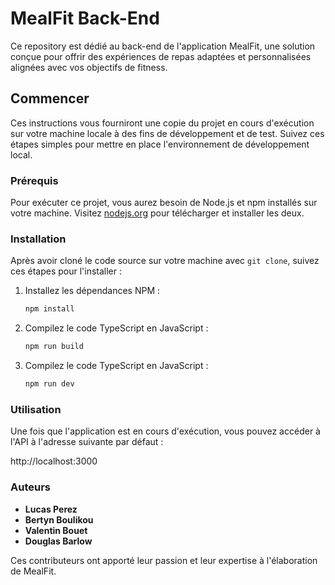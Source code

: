 # MealFit Back-End

Ce repository est dédié au back-end de l'application MealFit, une solution conçue pour offrir des expériences de repas adaptées et personnalisées alignées avec vos objectifs de fitness.

## Commencer

Ces instructions vous fourniront une copie du projet en cours d'exécution sur votre machine locale à des fins de développement et de test. Suivez ces étapes simples pour mettre en place l'environnement de développement local.

### Prérequis

Pour exécuter ce projet, vous aurez besoin de Node.js et npm installés sur votre machine. Visitez [nodejs.org](https://nodejs.org/en/download/) pour télécharger et installer les deux.

### Installation

Après avoir cloné le code source sur votre machine avec `git clone`, suivez ces étapes pour l'installer :

1. Installez les dépendances NPM :

    ```bash
    npm install
    ```

2. Compilez le code TypeScript en JavaScript :

    ```bash
    npm run build
    ```

3. Compilez le code TypeScript en JavaScript :

    ```bash
    npm run dev
    ```
    
### Utilisation

Une fois que l'application est en cours d'exécution, vous pouvez accéder à l'API à l'adresse suivante par défaut :

http://localhost:3000

### Auteurs

- **Lucas Perez**
- **Bertyn Boulikou**
- **Valentin Bouet**
- **Douglas Barlow**

Ces contributeurs ont apporté leur passion et leur expertise à l'élaboration de MealFit.
